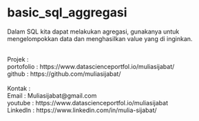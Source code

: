 # basic_sql_aggregasi
Dalam SQL kita dapat melakukan agregasi, gunakanya untuk mengelompokkan data dan menghasilkan value yang di inginkan.

</br>
Projek : </br>
portofolio : https://www.datascienceportfol.io/muliasijabat/ </br>
github : https://github.com/muliasijabat/ </br>
</br>
Kontak : </br>
Email : Muliasijabat@gmail.com </br>
youtube : https://www.datascienceportfol.io/muliasijabat </br>
Linkedln : https://www.linkedin.com/in/mulia-sijabat/ </br>
